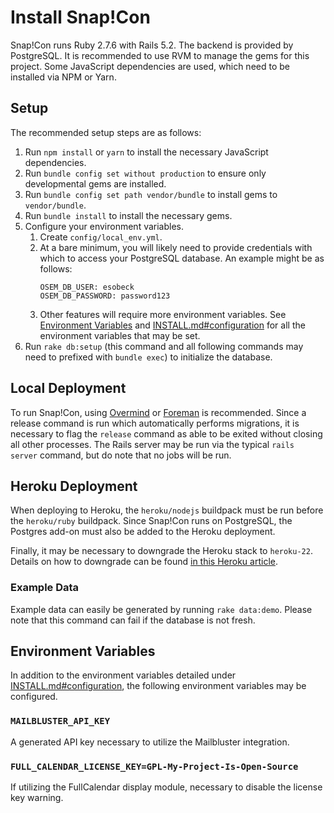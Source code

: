 # Install Snap!Con
Snap!Con runs Ruby 2.7.6 with Rails 5.2. The backend is provided by PostgreSQL. It is recommended to use RVM to manage the gems for this project. Some JavaScript dependencies are used, which need to be installed via NPM or Yarn.

## Setup
The recommended setup steps are as follows:

1. Run `npm install` or `yarn` to install the necessary JavaScript dependencies.
1. Run `bundle config set without production` to ensure only developmental gems are installed.
1. Run `bundle config set path vendor/bundle` to install gems to `vendor/bundle`.
1. Run `bundle install` to install the necessary gems.
1. Configure your environment variables.
    1. Create `config/local_env.yml`.
    1. At a bare minimum, you will likely need to provide credentials with which to access your PostgreSQL database. An example might be as follows:
        ```
        OSEM_DB_USER: esobeck
        OSEM_DB_PASSWORD: password123
        ```
    1. Other features will require more environment variables. See [Environment Variables](#environment-variables) and [INSTALL.md#configuration](INSTALL.md#configuration) for all the environment variables that may be set.
1. Run `rake db:setup` (this command and all following commands may need to prefixed with `bundle exec`) to initialize the database.

## Local Deployment

To run Snap!Con, using [Overmind](https://github.com/DarthSim/overmind) or [Foreman](https://github.com/ddollar/foreman) is recommended. Since a release command is run which automatically performs migrations, it is necessary to flag the `release` command as able to be exited without closing all other processes. The Rails server may be run via the typical `rails server` command, but do note that no jobs will be run.

## Heroku Deployment

When deploying to Heroku, the `heroku/nodejs` buildpack must be run before the `heroku/ruby` buildpack. Since Snap!Con runs on PostgreSQL, the Postgres add-on must also be added to the Heroku deployment.

Finally, it may be necessary to downgrade the Heroku stack to `heroku-22`. Details on how to downgrade can be found [in this Heroku article](https://devcenter.heroku.com/articles/heroku-18-stack#using-heroku-18).

### Example Data
Example data can easily be generated by running `rake data:demo`. Please note that this command can fail if the database is not fresh.

## Environment Variables

In addition to the environment variables detailed under [INSTALL.md#configuration](INSTALL.md#configuration), the following environment variables may be configured.

### `MAILBLUSTER_API_KEY`
A generated API key necessary to utilize the Mailbluster integration.

### `FULL_CALENDAR_LICENSE_KEY=GPL-My-Project-Is-Open-Source`
If utilizing the FullCalendar display module, necessary to disable the license key warning.
